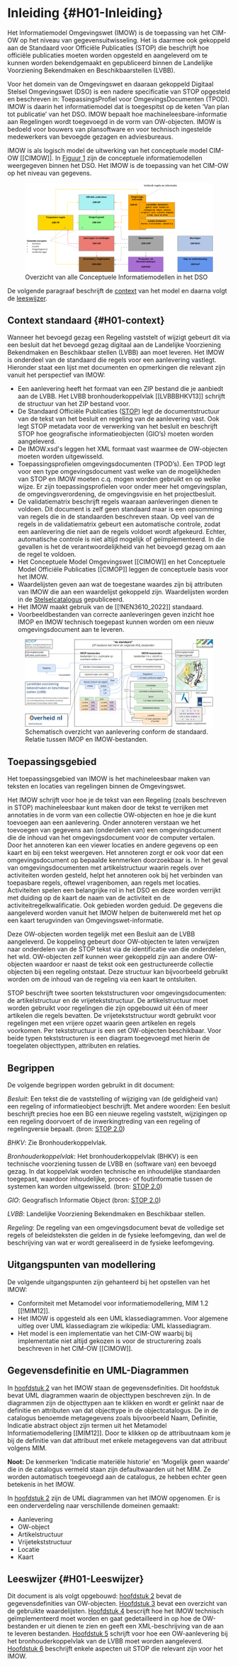 # Inleiding {#H01-Inleiding}

Het Informatiemodel Omgevingswet (IMOW) is de toepassing van het CIM-OW op het
niveau van gegevensuitwisseling. Het is daarmee ook gekoppeld aan de Standaard
voor Officiële Publicaties (STOP) die beschrijft hoe officiële publicaties
moeten worden opgesteld en aangeleverd om te kunnen worden bekendgemaakt en
gepubliceerd binnen de Landelijke Voorziening Bekendmaken en Beschikbaarstellen
(LVBB).

Voor het domein van de Omgevingswet en daaraan gekoppeld Digitaal Stelsel
Omgevingswet (DSO) is een nadere specificatie van STOP opgesteld en beschreven
in: ToepassingsProfiel voor OmgevingsDocumenten (TPOD). IMOW is daarin het
informatiemodel dat is toegespitst op de keten ‘Van plan tot publicatie’ van het
DSO. IMOW bepaalt hoe machineleesbare-informatie aan Regelingen wordt toegevoegd
in de vorm van OW-objecten. IMOW is bedoeld voor bouwers van plansoftware en
voor technisch ingestelde medewerkers van bevoegde gezagen en adviesbureaus.

IMOW is als logisch model de uitwerking van het conceptuele model CIM-OW
[[CIMOW]]. In [Figuur 1](#fig-StelselVanCIMs) zijn de conceptuele informatiemodellen
weergegeven binnen het DSO. Het IMOW is de toepassing van het CIM-OW op het
niveau van gegevens.

<figure id="fig-StelselVanCIMs">
    <img src="media/StelselVanCIMs.png" alt="">
    <figcaption>Overzicht van alle Conceptuele Informatiemodellen in het DSO</figcaption>
</figure>

De volgende paragraaf beschrijft de [context](#H01-context) van het model en daarna volgt de [leeswijzer](#H01-Leeswijzer).

## Context standaard {#H01-context}

Wanneer het bevoegd gezag een Regeling vaststelt of wijzigt
gebeurt dit via een besluit dat het bevoegd gezag digitaal aan de Landelijke
Voorziening Bekendmaken en Beschikbaar stellen (LVBB) aan moet leveren. Het IMOW
is onderdeel van de standaard die regels voor een aanlevering vastlegt.
Hieronder staat een lijst met documenten en opmerkingen die relevant zijn vanuit
het perspectief van IMOW:

- Een aanlevering heeft het formaat van een ZIP bestand die je aanbiedt aan de
  LVBB. Het LVBB bronhouderkoppelvlak [[LVBBBHKV13]] schrijft de structuur van
  het ZIP bestand voor.
- De Standaard Officiële Publicaties ([STOP](https://standaarden.overheid.nl/stop)) legt de documentstructuur
 van de tekst van het
  besluit en <a>regeling</a> van de aanlevering vast. Ook legt STOP
  metadata voor de verwerking van het besluit en beschrijft STOP
  hoe geografische informatieobjecten (GIO’s) moeten worden
  aangeleverd.
- De IMOW.xsd's leggen het XML formaat vast waarmee de OW-objecten moeten worden
  uitgewisseld.
- Toepassingsprofielen omgevingsdocumenten (TPOD’s). Een TPOD legt voor een type omgevingsdocument vast welke van de mogelijkheden van STOP en IMOW moeten c.q. mogen worden gebruikt en op welke wijze. Er zijn toepassingsprofielen voor onder meer het omgevingsplan, de omgevingsverordening, de omgevingsvisie en het projectbesluit.
- De validatiematrix beschrijft regels waaraan aanleveringen dienen te
  voldoen. Dit document is zelf geen standaard maar is een opsomming van
  regels die in de standaarden beschreven staan. Op veel van de regels in de
  validatiematrix gebeurt een automatische controle, zodat een aanlevering die
  niet aan de regels voldoet wordt afgekeurd. Echter, automatische controle is
  niet altijd mogelijk of geïmplementeerd. In die gevallen is het de verantwoordelijkheid
  van het bevoegd gezag om aan de regel te voldoen.
- Het Conceptuele Model Omgevingswet [[CIMOW]] en het Conceptuele Model Officiële
  Publicaties [[CIMOP]] leggen de conceptuele basis voor het IMOW.
- Waardelijsten geven aan wat de toegestane waardes zijn bij attributen van IMOW
  die aan een waardelijst gekoppeld zijn. Waardelijsten worden in de
  [Stelselcatalogus](https://stelselcatalogus.omgevingswet.overheid.nl/waardelijsten)
  gepubliceerd.
- Het IMOW maakt gebruik van de [[!NEN3610_2022]] standaard.
- Voorbeeldbestanden van correcte aanleveringen geven inzicht hoe IMOP en
  IMOW technisch toegepast kunnen worden om een nieuw omgevingsdocument aan te
  leveren.

<figure>
    <img src='media/OverzichtAanlevering.png'></img>
    <figcaption>Schematisch overzicht van aanlevering conform de standaard. Relatie tussen IMOP en IMOW-bestanden.</figcaption>
</figure>

## Toepassingsgebied

Het toepassingsgebied van IMOW is het machineleesbaar maken van teksten en
locaties van regelingen binnen de Omgevingswet.

Het IMOW schrijft voor hoe je de tekst van een Regeling (zoals beschreven in STOP)
machineleesbaar kunt maken door de tekst te verrijken met
annotaties in de vorm van een collectie OW-objecten en hoe je die kunt toevoegen
aan een aanlevering. Onder annoteren verstaan we het toevoegen van gegevens aan
(onderdelen van) een omgevingsdocument die de inhoud van het omgevingsdocument
voor de computer vertalen. Door het annoteren kan een viewer locaties en andere
gegevens op een kaart en bij een tekst weergeven. Het annoteren zorgt er ook
voor dat een omgevingsdocument op bepaalde kenmerken doorzoekbaar is. In het
geval van omgevingsdocumenten met artikelstructuur waarin regels over
activiteiten worden gesteld, helpt het annoteren ook bij het verbinden van
toepasbare regels, oftewel vragenbomen, aan regels met locaties. Activiteiten
spelen een belangrijke rol in het DSO en deze worden verrijkt met duiding op de
kaart de naam van de activiteit en de activiteitregelkwalificatie. Ook gebieden 
worden geduid. De gegevens die aangeleverd worden vanuit
het IMOW helpen de buitenwereld met het op een kaart terugvinden van
Omgevingswet-informatie.

Deze OW-objecten worden
tegelijk met een Besluit aan de LVBB aangeleverd. De koppeling
gebeurt door OW-objecten te laten verwijzen naar onderdelen van de STOP tekst via
de identificatie van die onderdelen, het wId.
OW-objecten zelf kunnen weer gekoppeld zijn aan andere OW-objecten waardoor er
naast de tekst ook een gestructureerde collectie objecten bij een regeling
ontstaat. Deze structuur kan bijvoorbeeld gebruikt worden om de inhoud van de
regeling via een kaart te ontsluiten.

STOP beschrijft twee soorten tekststructuren voor
omgevingsdocumenten: de artikelstructuur en de vrijetekststructuur.
De artikelstructuur moet worden gebruikt voor regelingen die zijn opgebouwd uit
één of meer artikelen die regels bevatten. De vrijetekststructuur wordt gebruikt
voor regelingen met een vrijere opzet waarin geen artikelen en regels voorkomen.
Per tekststructuur is een set OW-objecten beschikbaar. Voor beide typen
tekststructuren is een diagram toegevoegd met hierin de toegelaten objecttypen,
attributen en relaties.

## Begrippen

De volgende begrippen worden gebruikt in dit document:

<dfn>Besluit</dfn>: Een tekst die de vaststelling of wijziging van (de
geldigheid van) een regeling of informatieobject beschrijft. Met andere
woorden: Een besluit beschrijft precies hoe een BG een nieuwe regeling 
vaststelt, wijzigingen op een regeling doorvoert of de inwerkingtreding 
van een regeling of regelingversie bepaalt. (bron: [STOP 2.0](https://koop.gitlab.io/STOP/standaard/2.0.0-rc/begrippenlijst_besluit.html))

<dfn>BHKV</dfn>: Zie <a>Bronhouderkoppelvlak</a>.

<dfn>Bronhouderkoppelvlak</dfn>: Het bronhouderkoppelvlak (BHKV) is een
technische voorziening tussen de <a>LVBB</a> en (software van) een bevoegd
gezag. In dat koppelvlak
worden technische en inhoudelijke standaarden toegepast, waardoor inhoudelijke,
proces- of foutinformatie tussen de systemen kan worden uitgewisseld. (bron:
[STOP 2.0](https://koop.gitlab.io/STOP/standaard/2.0.0-rc/begrippenlijst_bronhouderkoppelvlak.html))

<dfn>GIO</dfn>: Geografisch Informatie Object (bron: [STOP 2.0](https://koop.gitlab.io/STOP/standaard/2.0.0-rc/begrippenlijst_bronhouderkoppelvlak.html))

<dfn>LVBB</dfn>: Landelijke Voorziening Bekendmaken en
Beschikbaar stellen.

<dfn>Regeling</dfn>: De regeling van een omgevingsdocument bevat de volledige set regels of beleidsteksten die gelden in de fysieke leefomgeving, dan wel de beschrijving van wat er wordt gerealiseerd in de fysieke leefomgeving.

## Uitgangspunten van modellering

De volgende uitgangspunten zijn gehanteerd bij het opstellen van het IMOW:

- Conformiteit met Metamodel voor informatiemodellering, MIM 1.2 [[!MIM12]].
- Het IMOW is opgesteld als een UML klassediagrammen. Voor algemene uitleg
  over UML klassediagram zie wikipedia: UML klassediagram.
- Het model is een implementatie van het CIM-OW  waarbij bij implementatie
  niet altijd gekozen is voor de structurering zoals beschreven in het CIM-OW [[CIMOW]].

## Gegevensdefinitie en UML-Diagrammen

In [hoofdstuk 2](#cat) van het IMOW staan de gegevensdefinities. Dit hoofdstuk bevat
UML diagrammen waarin de objecttypen beschreven zijn. In de diagrammen zijn de
objecttypen aan te klikken en wordt er gelinkt naar de definitie en attributen van dat objecttype in
de objectcatalogus. De in de catalogus benoemde metagegevens zoals bijvoorbeeld
Naam, Definitie, Indicatie abstract object zijn termen uit het Metamodel
Informatiemodellering [[MIM12]]. Door te klikken op de attribuutnaam kom je bij de
definitie van dat attribuut met enkele metagegevens van dat attribuut volgens MIM.

**Noot:** De kenmerken 'Indicatie materiële historie' en 'Mogelijk geen waarde' die in
de catalogus vermeld staan zijn defaultwaarden uit het MIM. Ze worden  automatisch
toegevoegd aan de catalogus, ze hebben echter geen betekenis in het IMOW.

In [hoofdstuk 2](#cat) zijn de UML diagrammen van het IMOW opgenomen. Er is
een onderverdeling naar verschillende domeinen gemaakt:

- Aanlevering
- OW-object
- Artikelstructuur
- Vrijetekststructuur
- Locatie
- Kaart

## Leeswijzer {#H01-Leeswijzer}

Dit document is als volgt opgebouwd: [hoofdstuk 2](#cat) bevat de gegevensdefinities
van OW-objecten. [Hoofdstuk 3](#lis) bevat een overzicht van de gebruikte waardelijsten.
[Hoofdstuk 4](#H04-Implementatie) bescrijft hoe het IMOW technisch geïmplementeerd moet worden en gaat gedetailleerd in op hoe de
OW-bestanden er uit dienen te zien en geeft een XML-beschrijving van de aan te leveren bestanden. [Hoofdstuk 5](#H05-GebruikIMOW)
schrijft voor hoe een OW-aanlevering bij het bronhouderkoppelvlak van de LVBB moet worden
aangeleverd. [Hoofdstuk 6](#H06-OPinIMOW)
beschrijft enkele aspecten uit STOP die relevant zijn voor het IMOW.
